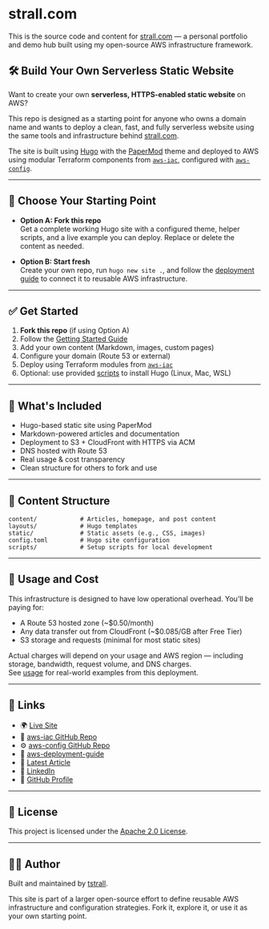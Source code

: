 # strall.com

This is the source code and content for [strall.com](https://strall.com) — a personal portfolio and demo hub built using my open-source AWS infrastructure framework.

## 🛠️ Build Your Own Serverless Static Website

Want to create your own **serverless, HTTPS-enabled static website** on AWS?

This repo is designed as a starting point for anyone who owns a domain name and wants to deploy a clean, fast, and fully serverless website using the same tools and infrastructure behind [strall.com](https://strall.com).

The site is built using [Hugo](https://gohugo.io/) with the [PaperMod](https://github.com/adityatelange/hugo-PaperMod) theme and deployed to AWS using modular Terraform components from [`aws-iac`](https://github.com/tstrall/aws-iac), configured with [`aws-config`](https://github.com/tstrall/aws-config).

---

## 🧭 Choose Your Starting Point

- **Option A: Fork this repo**  
  Get a complete working Hugo site with a configured theme, helper scripts, and a live example you can deploy. Replace or delete the content as needed.

- **Option B: Start fresh**  
  Create your own repo, run `hugo new site .`, and follow the [deployment guide](https://github.com/tstrall/aws-deployment-guide) to connect it to reusable AWS infrastructure.

---

## ✅ Get Started

1. **Fork this repo** (if using Option A)
2. Follow the [Getting Started Guide](./GETTING_STARTED.md)
3. Add your own content (Markdown, images, custom pages)
4. Configure your domain (Route 53 or external)
5. Deploy using Terraform modules from [`aws-iac`](https://github.com/tstrall/aws-iac)
6. Optional: use provided [scripts](./scripts) to install Hugo (Linux, Mac, WSL)

---

## 🚀 What's Included

- Hugo-based static site using PaperMod
- Markdown-powered articles and documentation
- Deployment to S3 + CloudFront with HTTPS via ACM
- DNS hosted with Route 53
- Real usage & cost transparency
- Clean structure for others to fork and use

---

## 📄 Content Structure

```text
content/            # Articles, homepage, and post content
layouts/            # Hugo templates
static/             # Static assets (e.g., CSS, images)
config.toml         # Hugo site configuration
scripts/            # Setup scripts for local development
```

---

## 📃 Usage and Cost

This infrastructure is designed to have low operational overhead. You’ll be paying for:

- A Route 53 hosted zone (~$0.50/month)
- Any data transfer out from CloudFront (~$0.085/GB after Free Tier)
- S3 storage and requests (minimal for most static sites)

Actual charges will depend on your usage and AWS region — including storage, bandwidth, request volume, and DNS charges.  
See [usage](https://strall.com/usage) for real-world examples from this deployment.

---

## 📎 Links

- 🌍 [Live Site](https://strall.com)
- 📘 [aws-iac GitHub Repo](https://github.com/tstrall/aws-iac)
- ⚙️ [aws-config GitHub Repo](https://github.com/tstrall/aws-config)
- 📗 [aws-deployment-guide](https://github.com/tstrall/aws-deployment-guide)
- 🧠 [Latest Article](https://strall.com/posts/config-driven-aws)
- 💼 [LinkedIn](https://www.linkedin.com/in/ted-strall-1057b44/)
- 📂 [GitHub Profile](https://github.com/tstrall)

---

## 📜 License

This project is licensed under the [Apache 2.0 License](LICENSE).

---

## 👩‍💻 Author

Built and maintained by [tstrall](https://strall.com).

This site is part of a larger open-source effort to define reusable AWS infrastructure and configuration strategies. Fork it, explore it, or use it as your own starting point.
